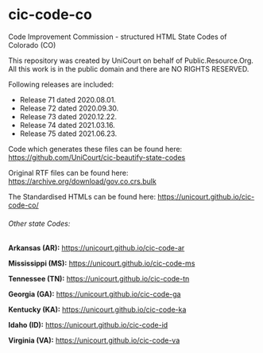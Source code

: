 # cic-code-co
Code Improvement Commission - structured HTML State Codes of Colorado (CO)

This repository was created by UniCourt on behalf of Public.Resource.Org. All this work is in the public domain and there are NO RIGHTS RESERVED.

Following releases are included:

 * Release 71 dated 2020.08.01.
 * Release 72 dated 2020.09.30.
 * Release 73 dated 2020.12.22.
 * Release 74 dated 2021.03.16.
 * Release 75 dated 2021.06.23.

Code which generates these files can be found here: https://github.com/UniCourt/cic-beautify-state-codes

Original RTF files can be found here: https://archive.org/download/gov.co.crs.bulk

The Standardised HTMLs can be found here: https://unicourt.github.io/cic-code-co/

 ###### Other state Codes:

 **Arkansas (AR):** https://unicourt.github.io/cic-code-ar

 **Mississippi (MS):** https://unicourt.github.io/cic-code-ms

 **Tennessee (TN):** https://unicourt.github.io/cic-code-tn

 **Georgia (GA):** https://unicourt.github.io/cic-code-ga

 **Kentucky (KA):** https://unicourt.github.io/cic-code-ka

 **Idaho (ID):** https://unicourt.github.io/cic-code-id

 **Virginia (VA):** https://unicourt.github.io/cic-code-va




